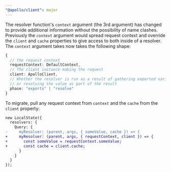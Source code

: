```yaml
---
"@apollo/client": major
---
```


The resolver function's `context` argument (the 3rd argument) has changed to provide additional information without the possibility of name clashes. Previously the `context` argument would spread request context and override the `client` and `cache` properties to give access to both inside of a resolver. The `context` argument takes now takes the following shape:

```ts
{
  // the request context
  requestContext: DefaultContext,
  // The client instance making the request
  client: ApolloClient,
  // Whether the resolver is run as a result of gathering exported variables
  // or resolving the value as part of the result
  phase: "exports" | "resolve"
}
```

To migrate, pull any request context from `context` and the `cache` from the `client` property:

```diff
new LocalState({
  resolvers: {
    Query: {
-     myResolver: (parent, args, { someValue, cache }) => {
+     myResolver: (parent, args, { requestContext, client }) => {
+       const someValue = requestContext.someValue;
+       const cache = client.cache;
      }
    }
  }
});
```
